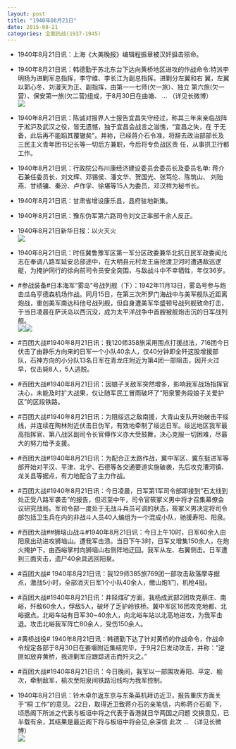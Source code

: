 ```yaml
---
layout: post
title: "1940年08月21日"
date: 2015-08-21
categories: 全面抗战(1937-1945)
---
```


<meta name="referrer" content="no-referrer" />

- 1940年8月21日讯：上海《大美晚报》编辑程振章被汉奸狙击殒命。 

- 1940年8月21日讯：韩德勤于苏北东台下达向黄桥地区进攻的作战命令:特派李 明扬为进剿军总指挥，李守维、李长江为副总指挥。进剿分左翼和右 翼，左翼以郭心冬、刘漫天为正、副指挥，由第一一七师(欠一旅）、独立 第六旅(欠一营）、保安第一旅(欠二营)组成，于8月30日在曲塘、 ... （详见长微博） <br/><img src="https://ww3.sinaimg.cn/large/aca367d8jw1eval9b8j3oj20c80bxwg6.jpg" />

- 1940年8月21日讯：陈诚对报界人士报告宜昌失守经过，称其三年来亲临战阵于淞沪及武汉之役，皆无遗憾，独于宜昌会战言之滋愧，“宜昌之失，在 于无备，此后再不能蹈其覆辙矣”。并称，已经蒋介石令准，将辞去政治部部长及三民主义青年团书记长等一切后方兼职，今后将专负战区责 任，从事拱卫行都工作。 

- 1940年8月21日讯：行政院公布川康经济建设委员会委员长及委员名单: 蒋介石兼任委员长，刘文辉、邓锡侯、潘文华、贺国光、张笃伦、陈筑山、 刘贻燕、甘绩镛、秦汾、卢作孚、徐堪等15人为委员，邓汉祥为秘书长。 

- 1940年8月21日讯：甘肃省增设康乐县，县府驻地新集。 

- 1940年8月21日讯：豫东伪军第六路司令刘文正率部千余人反正。 

- 1940年8月21日新华日报：以火灭火 <br/><img src="https://ww1.sinaimg.cn/large/aca367d8jw1evad5y1d75j211u0hogsc.jpg" />

- 1940年8月21日讯：时任冀鲁豫军区第一军分区政委兼华北抗日民军政委闻允志在奉调八路军延安总部途中，在大明县元村龙王庙抢渡卫河时遭遇敌巡逻艇，为掩护同行的徐向前司令员安全突围，与敌战斗中不幸牺牲，年仅36岁。 

- #参战装备#日本海军“雾岛”号战列舰（下）：1942年11月13日，雾岛号参与炮击瓜岛亨德森机场作战。同月15日，在第三次所罗门海战中与美军舰队近距离炮战，重创美军南达科他号战列舰，但自身遭美军华盛顿号战列舰致命打击，于当日凌晨在萨沃岛以西沉没，成为太平洋战争中首艘被舰炮击沉的日军战列舰。 <br/><img src="https://ww2.sinaimg.cn/large/aca367d8jw1eva8czlm9sj20ci09ogm8.jpg" /><img src="https://ww3.sinaimg.cn/large/aca367d8jw1eva8cz5xfaj20qo0dcgoh.jpg" />

- #百团大战#1940年8月21日讯：我120师358旅采用围点打援战法，716团今日伏击了由静乐方向来的日军一个小队40余人，仅40分钟即全歼这股增援部队，石神方向的小分队13名日军在青龙庄附近为第4团一部阻击，因开火过早，仅击毙8人，5人逃脱。 

- #百团大战#1940年8月21日讯：因娘子关敌军突然增多，影响我军战场指挥官决心，未能及时扩大战果，仅让随军民工冒雨破坏了“阳泉警务段娘子关爱护区”的区段铁路。  

- #百团大战#1940年8月21日讯：为阻绥远之敌南援，大青山支队开始破击平绥线，并连续在陶林附近伏击日伪军，有效地牵制了绥远日军。绥远地区我军最高指挥官、第八战区副司令长官傅作义亦大受鼓舞，决心克服一切困难，尽最大的努力给予支援。 

- #百团大战#1940年8月21日讯：为配合正太路作战，冀中军区、冀东挺进军等部开始对平汉、平津、北宁、石德等各交通要道实施破袭，先后攻克漕河镇、龙关县等据点，有力地配合了主力作战。 

- #百团大战#1940年8月21日讯：今日凌晨，日军第1军司令部即接到“石太线到处正受八路军袭击”的报告，但迟至中午，司令官筱冢义男中将才召集幕僚会议研究战局。军司令部一度处于无战斗兵员可调的状态，筱冢义男决定将司令部包括卫生兵在内的非战斗人员40人编组为一个混成小队，驰援寿阳、阳泉。 

- #百团大战##狮垴山战斗#1940年8月21日讯：今日上午10时，日军60余人由阳泉出动进攻狮垴山。遭我军击溃。当日下午3时，日军又增集150余人，在炮火掩护下，由西峪掌村向狮垴山右侧阵地迂回。我军从左、右翼侧击。日军遭到三面夹击，遗尸40余具逃回阳泉。 

- #百团大战# 1940年8月21日讯：我129师385旅769团一部攻击敌落摩寺据点，激战5小时，全部消灭日军1个小队40余人，缴山炮1门，机枪4挺。 

- #百团大战#1940年8月21日讯：井陉煤矿方面，我杨成武部2团攻克蔡庄、南峪，歼敌60余人，俘敌5人，破坏了乏驴岭铁桥。冀中军区16团攻克地都、北峪据点。北峪车站有日军30~40余人，向北峪车站以北高地进攻，为我军击退。攻击北峪我军阵亡80余人，受伤150余人。 

- #黄桥战役# 1940年8月21日讯：韩德勤下达了针对黄桥的作战命令，作战命令规定各部于8月30日在姜堰附近集结完毕，于9月2日发动攻击，并称：“逆匪如放弃黄桥，我进剿军应跟踪进击而歼灭之。” 

- #百团大战#1940年8月21日讯：今日晚间，我军以一部围攻寿阳、平定、榆次，牵制敌军，榆次至阳泉间铁路沿线均为我军控制。 

- 1940年8月21日讯：铃木卓尔返东京与东条英机拜访近卫，报告重庆方面关于“桐 工作”的意见。22日，取得近卫致蒋介石的亲笔信，内称蒋介石阁 下，顷悉阁下所派之代表与板垣中将之代表于香港就日华两国之问题 交换意见，已半载有余，其结果是最近阁下将与板垣中将会见,余深信 此次 ... （详见长微博） <br/><img src="https://ww1.sinaimg.cn/large/aca367d8jw1ev9v8u0hp5j20c80eu76f.jpg" />

